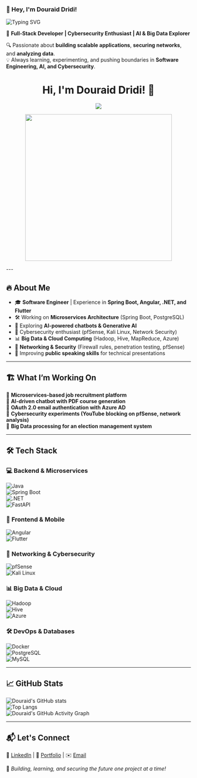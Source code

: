 ### 👋 Hey, I'm Douraid Dridi!  
![Typing SVG](https://readme-typing-svg.herokuapp.com?font=Fira+Code&pause=1000&color=F75C7E&width=435&lines=Full-Stack+Developer;AI+%26+Cybersecurity+Enthusiast;Big+Data+%26+Cloud+Explorer)

🚀 **Full-Stack Developer | Cybersecurity Enthusiast | AI & Big Data Explorer**  

🔍 Passionate about **building scalable applications**, **securing networks**, and **analyzing data**.  
💡 Always learning, experimenting, and pushing boundaries in **Software Engineering, AI, and Cybersecurity**.  
<!-- Header with Typing Animation -->
<h1 align="center">Hi, I'm Douraid Dridi! 👋</h1>
<p align="center">
  <img src="https://readme-typing-svg.herokuapp.com?font=Fira+Code&pause=1000&color=F75C7E&center=true&vCenter=true&width=500&lines=Full-Stack+Developer;AI+%26+Cybersecurity+Enthusiast;Big+Data+%26+Cloud+Explorer;Always+Building+Something+Cool!">
</p>

<!-- Cool GIF -->
<p align="center">
  <img src="https://media.giphy.com/media/qgQUggAC3Pfv687qPC/giphy.gif" width="400">
</p>
---

## 🔥 About Me  
- 🎓 **Software Engineer** | Experience in **Spring Boot, Angular, .NET, and Flutter**  
- 🛠️ Working on **Microservices Architecture** (Spring Boot, PostgreSQL)  
- 🤖 Exploring **AI-powered chatbots & Generative AI**  
- 🔐 Cybersecurity enthusiast (pfSense, Kali Linux, Network Security)  
- 📊 **Big Data & Cloud Computing** (Hadoop, Hive, MapReduce, Azure)  
- 📡 **Networking & Security** (Firewall rules, penetration testing, pfSense)  
- 🎤 Improving **public speaking skills** for technical presentations  

---

## 🏗️ What I’m Working On  
🔹 **Microservices-based job recruitment platform**  
🔹 **AI-driven chatbot with PDF course generation**  
🔹 **OAuth 2.0 email authentication with Azure AD**  
🔹 **Cybersecurity experiments (YouTube blocking on pfSense, network analysis)**  
🔹 **Big Data processing for an election management system**  

---

## 🛠️ Tech Stack  

### 💻 **Backend & Microservices**  
![Java](https://img.shields.io/badge/Java-ED8B00?style=for-the-badge&logo=java&logoColor=white)  
![Spring Boot](https://img.shields.io/badge/Spring_Boot-6DB33F?style=for-the-badge&logo=spring&logoColor=white)  
![.NET](https://img.shields.io/badge/.NET-512BD4?style=for-the-badge&logo=dotnet&logoColor=white)  
![FastAPI](https://img.shields.io/badge/FastAPI-009688?style=for-the-badge&logo=fastapi&logoColor=white)  

### 🎨 **Frontend & Mobile**  
![Angular](https://img.shields.io/badge/Angular-DD0031?style=for-the-badge&logo=angular&logoColor=white)  
![Flutter](https://img.shields.io/badge/Flutter-02569B?style=for-the-badge&logo=flutter&logoColor=white)  

### 📡 **Networking & Cybersecurity**  
![pfSense](https://img.shields.io/badge/pfSense-0095D5?style=for-the-badge&logo=pfsense&logoColor=white)  
![Kali Linux](https://img.shields.io/badge/Kali_Linux-557C94?style=for-the-badge&logo=kali-linux&logoColor=white)  

### 📊 **Big Data & Cloud**  
![Hadoop](https://img.shields.io/badge/Hadoop-FF9900?style=for-the-badge&logo=apachehadoop&logoColor=white)  
![Hive](https://img.shields.io/badge/Hive-FDEE21?style=for-the-badge&logo=apachehive&logoColor=black)  
![Azure](https://img.shields.io/badge/Microsoft_Azure-0078D4?style=for-the-badge&logo=microsoftazure&logoColor=white)  

### 🛠 **DevOps & Databases**  
![Docker](https://img.shields.io/badge/Docker-2496ED?style=for-the-badge&logo=docker&logoColor=white)  
![PostgreSQL](https://img.shields.io/badge/PostgreSQL-336791?style=for-the-badge&logo=postgresql&logoColor=white)  
![MySQL](https://img.shields.io/badge/MySQL-4479A1?style=for-the-badge&logo=mysql&logoColor=white)  

---

## 📈 GitHub Stats  
![Douraid's GitHub stats](https://github-readme-stats.vercel.app/api?username=DDouraid&show_icons=true&theme=dark)  
![Top Langs](https://github-readme-stats.vercel.app/api/top-langs/?username=DDouraid&layout=compact&theme=dark)  
![Douraid's GitHub Activity Graph](https://github-readme-activity-graph.vercel.app/graph?username=DDouraid&theme=github-dark)  

---

## 📬 Let's Connect  
💼 [LinkedIn](#) | 📝 [Portfolio](#) | ✉️ [Email](#)  

🚀 _Building, learning, and securing the future one project at a time!_  
